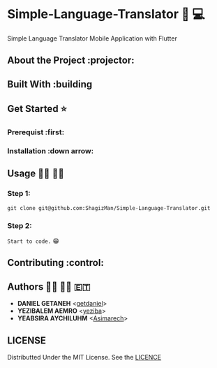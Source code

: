# Simple-Language-Translator :repeat: :computer:
Simple Language Translator Mobile Application with Flutter

## About the Project :projector:

## Built With :building

## Get Started :star:

### Prerequist :first:

### Installation :down arrow:

## Usage :running_man: :running_woman:
### Step 1: <br>
`git clone git@github.com:ShagizMan/Simple-Language-Translator.git` <br>

### Step 2: <br>
`Start to code.` :grin:<br>

## Contributing :control:

## Authors :man_technologist: :woman_technologist: :ethiopia:
 * **DANIEL GETANEH** <[getdaniel](https://www.github.com/getdaniel)>
 * **YEZIBALEM AEMRO** <[yeziba](https://www.github.com/yeziba)>
 * **YEABSIRA AYCHILUHM** <[Asimarech](https://www.github.com/Asimarech)>

## LICENSE
Distributted Under the MIT License. See the [LICENCE](https://github.com/getdaniel/simple_language_translator/blob/main/LICENSE)
